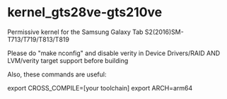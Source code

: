 # kernel_gts28ve-gts210ve
Permissive kernel for the Samsung Galaxy Tab S2(2016)SM-T713/T719/T813/T819

Please do "make nconfig" and disable verity in Device Drivers/RAID AND LVM/verity target support
before building

Also, these commands are useful:

export CROSS_COMPILE=[your toolchain]
export ARCH=arm64


